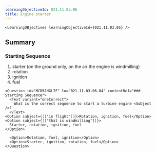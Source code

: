 ```yaml
---
learningObjectiveId: 021.11.03.06
title: Engine starter
---
```


```tsx eval
<LearningOBjectives learningObjectiveId={021.11.03.06} />
```

## Summary

### Starting Sequence

1.  starter (on the ground only, on the air the engine is windmilling)
2.  rotation
3.  ignition
4.  fuel

```tsx
<Question id="MCD5JNGL7F" lo="021.11.03.06.04" contentRef="### Starting Sequence">
  <Text variant="oneCorrect">
    What is the correct sequence to start a turbine engine <Subject />?
  </Text>
<Option subject={[["in flight"]]}>Rotation, ignition, fuel</Option>
<Option subject={[["that is windmilling"]]}>
  Starter, rotation, ignition, fuel
</Option>

  <Option>Rotation, fuel, ignition</Option>
  <Option>Starter, ignition, rotation, fuel</Option>
</Question>
```
